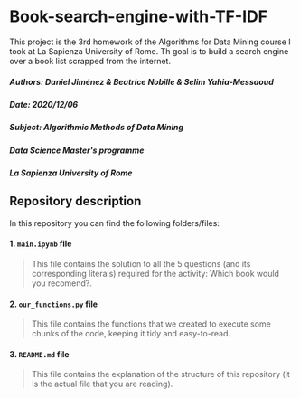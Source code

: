 # Book-search-engine-with-TF-IDF
This project is the 3rd homework of the Algorithms for Data Mining course I took at La Sapienza University of Rome. Th goal is to build a search engine over a book list scrapped from the internet.

##### **Authors:** Daniel Jiménez & Beatrice Nobille & Selim Yahia-Messaoud
##### **Date:** 2020/12/06
##### **Subject:** Algorithmic Methods of Data Mining
##### **Data Science Master's programme**
##### **La Sapienza University of Rome**

## Repository description

In this repository you can find the following folders/files:

#### 1. `main.ipynb` file

> This file contains the solution to all the 5 questions (and its corresponding literals) required for the activity: Which book would you recomend?.

#### 2. `our_functions.py` file
> This file contains the functions that we created to execute some chunks of the code, keeping it tidy and easy-to-read.

#### 3. `README.md` file
> This file contains the explanation of the structure of this repository (it is the actual file that you are reading).
